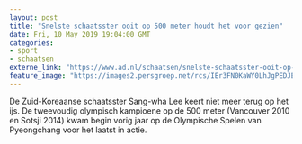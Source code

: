 ```yaml
---
layout: post
title: "Snelste schaatsster ooit op 500 meter houdt het voor gezien"
date: Fri, 10 May 2019 19:04:00 GMT
categories: 
- sport 
- schaatsen 
externe_link: "https://www.ad.nl/schaatsen/snelste-schaatsster-ooit-op-500-meter-houdt-het-voor-gezien~aa8b7e7a/"
feature_image: "https://images2.persgroep.net/rcs/IEr3FN0KaWY0LhJgPEDJES0OZpg/diocontent/41453588/_fitwidth/400/?appId=21791a8992982cd8da851550a453bd7f&quality=0.7"
---
```


De Zuid-Koreaanse schaatsster Sang-wha Lee keert niet meer terug op het ijs. De tweevoudig olympisch kampioene op de 500 meter (Vancouver 2010 en Sotsji 2014) kwam begin vorig jaar op de Olympische Spelen van Pyeongchang voor het laatst in actie.
